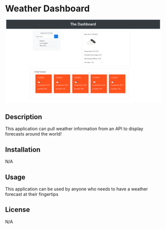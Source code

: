 <h1>Weather Dashboard</h1>

<img src="./assets/images/demoimage.png"></img>

<h2>Description</h2>
<p>This application can pull weather information from an API to display forecasts around the world!</p>

<h2>Installation</h2>
<p>N/A</p>

<h2>Usage</h2>
<p>This application can be used by anyone who needs to have a weather forecast at their fingertips</p>

<h2>License</h2>
<p>N/A</p>
